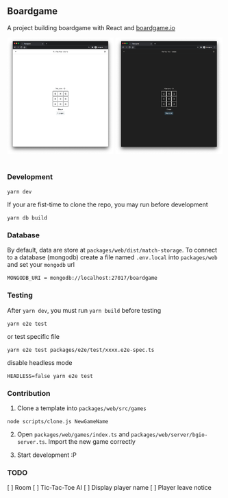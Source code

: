 ## Boardgame

A project building boardgame with React and [boardgame.io](https://boardgame.io/)

<div>
  <img width="49.5%" src="./screenshot/light.png">
  <img width="49.5%" src="./screenshot/dark.png">
</div>

<br />

### Development

```
yarn dev
```

If your are fist-time to clone the repo, you may run before development

```
yarn db build
```

### Database

By default, data are store at `packages/web/dist/match-storage`. To connect to a database (mongodb) create a file named `.env.local` into `packages/web` and set your `mongodb` url

```
MONGODB_URI = mongodb://localhost:27017/boardgame
```

### Testing

After `yarn dev`, you must run `yarn build` before testing

```
yarn e2e test
```

or test specific file

```
yarn e2e test packages/e2e/test/xxxx.e2e-spec.ts
```

disable headless mode

```
HEADLESS=false yarn e2e test
```

### Contribution

1. Clone a template into `packages/web/src/games`

```
node scripts/clone.js NewGameName
```

2. Open `packages/web/games/index.ts` and `packages/web/server/bgio-server.ts`. Import the new game correctly

3. Start development :P

### TODO

[ ] Room
[ ] Tic-Tac-Toe AI
[ ] Display player name
[ ] Player leave notice
